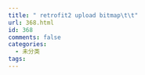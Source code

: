 ```yaml
---
title: " retrofit2 upload bitmap\t\t"
url: 368.html
id: 368
comments: false
categories:
  - 未分类
tags:
---
```

